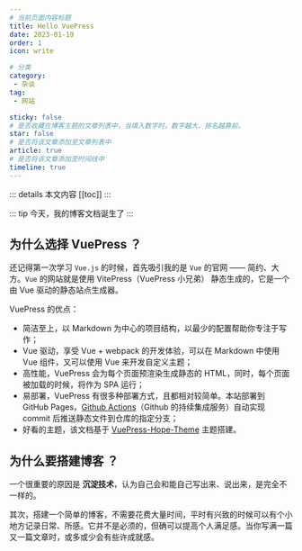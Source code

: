 ```yaml
---
# 当前页面内容标题
title: Hello VuePress
date: 2023-01-19
order: 1
icon: write

# 分类
category:
 - 杂谈
tag:
 - 网站

sticky: false
# 是否收藏在博客主题的文章列表中，当填入数字时，数字越大，排名越靠前。
star: false
# 是否将该文章添加至文章列表中
article: true
# 是否将该文章添加至时间线中
timeline: true
---
```



::: details 本文内容
[[toc]]
:::

<AudioPlayer
  src="/mp3/Chris James - 12 Hours.mp3"
  title="Chris James - 12 Hours"
  poster="/mp3/logo/Chris James - 12 Hours.png"
/>

::: tip 今天，我的博客文档诞生了
:::

## 为什么选择 VuePress ？

还记得第一次学习 `Vue.js` 的时候，首先吸引我的是 `Vue` 的官网 —— 简约、大方。`Vue` 的网站就是使用 VitePress（VuePress 小兄弟） 静态生成的，它是一个由 Vue 驱动的静态站点生成器。

VuePress 的优点：
- 简洁至上，以 Markdown 为中心的项目结构，以最少的配置帮助你专注于写作；
- Vue 驱动，享受 Vue + webpack 的开发体验，可以在 Markdown 中使用 Vue 组件，又可以使用 Vue 来开发自定义主题；
- 高性能，VuePress 会为每个页面预渲染生成静态的 HTML，同时，每个页面被加载的时候，将作为 SPA 运行；
- 易部署，VuePress 有很多种部署方式，且都相对较简单。本站部署到 GitHub Pages，[Github Actions](https://docs.github.com/cn/actions)（Github 的持续集成服务）自动实现 commit 后推送静态文件到仓库的指定分支；
- 好看的主题，该文档基于 [VuePress-Hope-Theme](https://theme-hope.vuejs.press/zh) 主题搭建。

## 为什么要搭建博客 ？

一个很重要的原因是 **沉淀技术**，认为自己会和能自己写出来、说出来，是完全不一样的。

其次，搭建一个简单的博客，不需要花费大量时间，平时有兴致的时候可以有个小地方记录日常、所感。它并不是必须的，但确可以提高个人满足感。当你写满一篇又一篇文章时，或多或少会有些许成就感。